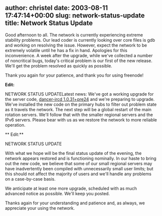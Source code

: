 author: christel
date: 2003-08-11 17:47:14+00:00
slug: network-status-update
title: Network Status Update
---

Good afternoon to all.  The network is currently experiencing extreme stability problems.  Our lead coder is currently looking over core files is gdb and working on resolving the issue. However, expect the network to be extremely volatile until he has a fix in hand.  Apologies for this inconvenience.  A week after the upgrade, while we've collected a number of noncritical bugs, today's critical problem is our first of the new release.  We'll get the problem resolved as quickly as possible.



Thank you again for your patience, and thank you for using freenode!



**Edit:**



 NETWORK STATUS UPDATELatest news: We've got a working upgrade for the server code,  [dancer-ircd 1.0.31+pre24](http://source.freenode.net/%7Easuffield/dancer/dancer-ircd/1.0/pre/dancer-ircd-1.0.31+pre24.tar.gz)  and we're preparing to upgrade.  We've installed the new code on the primary hubs to filter out problem state as it travels the network. The next step will be a global restart of the main rotation servers.  We'll follow that with the smaller regional servers and the IPv6 servers.  Please bear with us as we restore the network to more reliable operation.



** Edit:**



 NETWORK STATUS UPDATE



With what we hope will be the final status update of the evening, the network appears restored and is functioning nominally.  In our haste to bring out the new code, we believe that some of our small regional servers may have inadvertently been compiled with unnecessarily small user limits; but this should not affect the majority of users and we'll handle any problems on a case-by-case basis.



We anticipate at least one more upgrade, scheduled with as much advanced notice as possible.  We'll keep you posted.



Thanks again for your understanding and patience and, as always, we appreciate your using the network.
